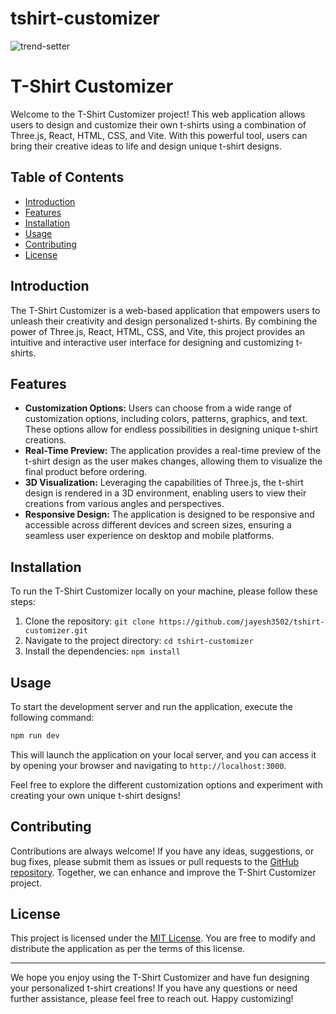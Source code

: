 # tshirt-customizer

![trend-setter](https://github.com/Jayesh3502/tshirt-customizer/assets/80670368/e8275931-ced8-408c-9fa2-3656089d4c77)


# T-Shirt Customizer

Welcome to the T-Shirt Customizer project! This web application allows users to design and customize their own t-shirts using a combination of Three.js, React, HTML, CSS, and Vite. With this powerful tool, users can bring their creative ideas to life and design unique t-shirt designs.

## Table of Contents
- [Introduction](#introduction)
- [Features](#features)
- [Installation](#installation)
- [Usage](#usage)
- [Contributing](#contributing)
- [License](#license)

## Introduction

The T-Shirt Customizer is a web-based application that empowers users to unleash their creativity and design personalized t-shirts. By combining the power of Three.js, React, HTML, CSS, and Vite, this project provides an intuitive and interactive user interface for designing and customizing t-shirts.

## Features

- **Customization Options:** Users can choose from a wide range of customization options, including colors, patterns, graphics, and text. These options allow for endless possibilities in designing unique t-shirt creations.
- **Real-Time Preview:** The application provides a real-time preview of the t-shirt design as the user makes changes, allowing them to visualize the final product before ordering.
- **3D Visualization:** Leveraging the capabilities of Three.js, the t-shirt design is rendered in a 3D environment, enabling users to view their creations from various angles and perspectives.
- **Responsive Design:** The application is designed to be responsive and accessible across different devices and screen sizes, ensuring a seamless user experience on desktop and mobile platforms.

## Installation

To run the T-Shirt Customizer locally on your machine, please follow these steps:

1. Clone the repository: `git clone https://github.com/jayesh3502/tshirt-customizer.git`
2. Navigate to the project directory: `cd tshirt-customizer`
3. Install the dependencies: `npm install`

## Usage

To start the development server and run the application, execute the following command:

```bash
npm run dev
```

This will launch the application on your local server, and you can access it by opening your browser and navigating to `http://localhost:3000`.

Feel free to explore the different customization options and experiment with creating your own unique t-shirt designs!

## Contributing

Contributions are always welcome! If you have any ideas, suggestions, or bug fixes, please submit them as issues or pull requests to the [GitHub repository](https://github.com/jayesh3502/tshirt-customizer). Together, we can enhance and improve the T-Shirt Customizer project.

## License

This project is licensed under the [MIT License](LICENSE). You are free to modify and distribute the application as per the terms of this license.

---

We hope you enjoy using the T-Shirt Customizer and have fun designing your personalized t-shirt creations! If you have any questions or need further assistance, please feel free to reach out. Happy customizing!
